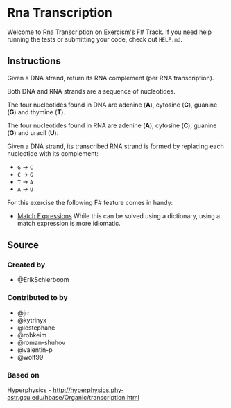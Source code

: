 # Rna Transcription

Welcome to Rna Transcription on Exercism's F# Track.
If you need help running the tests or submitting your code, check out `HELP.md`.

## Instructions

Given a DNA strand, return its RNA complement (per RNA transcription).

Both DNA and RNA strands are a sequence of nucleotides.

The four nucleotides found in DNA are adenine (**A**), cytosine (**C**),
guanine (**G**) and thymine (**T**).

The four nucleotides found in RNA are adenine (**A**), cytosine (**C**),
guanine (**G**) and uracil (**U**).

Given a DNA strand, its transcribed RNA strand is formed by replacing
each nucleotide with its complement:

* `G` -> `C`
* `C` -> `G`
* `T` -> `A`
* `A` -> `U`

For this exercise the following F# feature comes in handy:

- [Match Expressions](https://fsharpforfunandprofit.com/posts/match-expression/) While this can be solved using a dictionary, using a match expression is more idiomatic.

## Source

### Created by

- @ErikSchierboom

### Contributed to by

- @jrr
- @kytrinyx
- @lestephane
- @robkeim
- @roman-shuhov
- @valentin-p
- @wolf99

### Based on

Hyperphysics - http://hyperphysics.phy-astr.gsu.edu/hbase/Organic/transcription.html